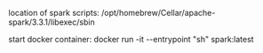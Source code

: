 location of spark scripts:  /opt/homebrew/Cellar/apache-spark/3.3.1/libexec/sbin

start docker container: docker run -it --entrypoint "sh" spark:latest